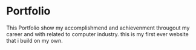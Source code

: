 # Portfolio

This Portfolio show my accomplishmend and achievenment througout my career and with related to computer industry. this is my first ever website that i build on my own. 
